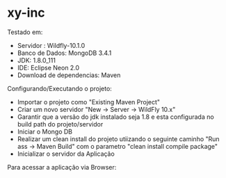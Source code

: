 # xy-inc

Testado em:

* Servidor : Wildfly-10.1.0
* Banco de Dados: MongoDB 3.4.1
* JDK: 1.8.0_111
* IDE: Eclipse Neon 2.0
* Download de dependencias: Maven

Configurando/Executando o projeto:

- Importar o projeto como "Existing Maven Project"
- Criar um novo servidor "New -> Server -> WildFly 10.x"
- Garantir que a versão do jdk instalado seja 1.8 e esta configurada no build path do projeto/servidor
- Iniciar o Mongo DB
- Realizar um clean install do projeto utiizando o seguinte caminho "Run ass -> Maven Build" com o parametro "clean install compile package"
- Inicializar o servidor da Aplicação

Para acessar a aplicação via Browser:
